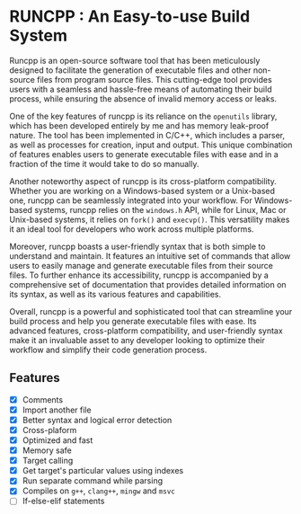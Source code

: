 # RUNCPP : An Easy-to-use Build System

Runcpp is an open-source software tool that has been meticulously designed to facilitate the generation of executable files and other non-source files from program source files. This cutting-edge tool provides users with a seamless and hassle-free means of automating their build process, while ensuring the absence of invalid memory access or leaks.

One of the key features of runcpp is its reliance on the `openutils` library, which has been developed entirely by me and has memory leak-proof nature. The tool has been implemented in C/C++, which includes a parser, as well as processes for creation, input and output. This unique combination of features enables users to generate executable files with ease and in a fraction of the time it would take to do so manually.

Another noteworthy aspect of runcpp is its cross-platform compatibility. Whether you are working on a Windows-based system or a Unix-based one, runcpp can be seamlessly integrated into your workflow. For Windows-based systems, runcpp relies on the `windows.h` API, while for Linux, Mac or Unix-based systems, it relies on `fork()` and `execvp()`. This versatility makes it an ideal tool for developers who work across multiple platforms.

Moreover, runcpp boasts a user-friendly syntax that is both simple to understand and maintain. It features an intuitive set of commands that allow users to easily manage and generate executable files from their source files. To further enhance its accessibility, runcpp is accompanied by a comprehensive set of documentation that provides detailed information on its syntax, as well as its various features and capabilities.

Overall, runcpp is a powerful and sophisticated tool that can streamline your build process and help you generate executable files with ease. Its advanced features, cross-platform compatibility, and user-friendly syntax make it an invaluable asset to any developer looking to optimize their workflow and simplify their code generation process.

## Features
- [X] Comments
- [X] Import another file
- [X] Better syntax and logical error detection
- [X] Cross-plaform
- [X] Optimized and fast
- [X] Memory safe
- [X] Target calling
- [X] Get target's particular values using indexes
- [X] Run separate command while parsing
- [X] Compiles on `g++`, `clang++`, `mingw` and `msvc`
- [ ] If-else-elif statements
